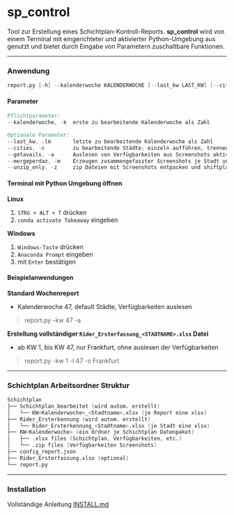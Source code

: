 # sp_control
Tool zur Erstellung eines Schichtplan-Kontroll-Reports. **sp_control** wird von einem Terminal mit eingerichteter und aktivierter Python-Umgebung aus genutzt und bietet durch Eingabe von Parametern zuschaltbare Funktionen.

---
### Anwendung

```d
report.py [-h] --kalenderwoche KALENDERWOCHE [--last_kw LAST_KW] [--cities [CITIES [CITIES ...]]] [--getavails] [--mergeperday] [--unzip_only]
```

#### Parameter
```v
Pflichtparameter:
--kalenderwoche, -k  erste zu bearbeitende Kalenderwoche als Zahl

Optionale Parameter:
--last_kw, -lm       letzte zu bearbeitende Kalenderwoche als Zahl
--cities, -c         zu bearbeitende Städte; einzeln aufführen, trennen mit Leerzeichen
--getavails, -a      Auslesen von Verfügbarkeiten aus Screenshots aktivieren
--mergeperdaz, -m    Erzeugen zusammengefasster Screenshots je Stadt und Tag
--unzip_only, -z     zip Dateien mit Screenshots entpacken und shiftplaner beenden
```

#### Terminal mit Python Umgebung öffnen
**Linux**
  1. `STRG + ALT + T` drücken
  1. `conda activate Takeaway` eingeben

**Windows**
  1. `Windows-Taste` drücken
  1. `Anaconda Prompt` eingeben
  1. mit `Enter` bestätigen

#### Beispielanwendungen

**Standard Wochenreport**
  - Kalenderwoche 47, default Städte, Verfügbarkeiten auslesen
> report.py -kw 47 -a

**Erstellung vollständiger `Rider_Ersterfassung_<STADTNAME>.xlsx` Datei**
  - ab KW 1, bis KW 47, nur Frankfurt, ohne auslesen der Verfügbarkeiten
> report.py -kw 1 -l 47 -c Frankfurt

---
### Schichtplan Arbeitsordner Struktur
```v
Schichtplan
├── Schichtplan_bearbeitet (wird autom. erstellt)
│   └── KW<Kalenderwoche>_<Stadtname>.xlsx (je Report eine xlsx)
├── Rider_Ersterkennung (wird autom. erstellt)
│   └── Rider_Ersterkennung_<Stadtname>.xlsx (je Stadt eine xlsx)
├── KW<Kalenderwoche> (ein Ordner je Schichtplan Datenpaket)
│   ├── .xlsx files (Schichtplan, Verfügbarkeiten, etc.)
│   └── .zip files (Verfügbarkeiten Screenshots)
├── config_report.json
├── Rider_Ersterfassung.xlsx (optional)
└── report.py
```

---
### Installation

Vollständige Anleitung [INSTALL.md](.../INSTALL.md)
